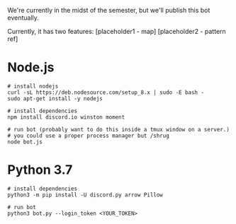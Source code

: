 We're currently in the midst of the semester, but we'll publish this bot eventually.

Currently, it has two features:
[placeholder1 - map]
[placeholder2 - pattern ref]

# Node.js
```
# install nodejs
curl -sL https://deb.nodesource.com/setup_8.x | sudo -E bash -
sudo apt-get install -y nodejs

# install dependencies
npm install discord.io winston moment

# run bot (probably want to do this inside a tmux window on a server.)
# you could use a proper process manager but /shrug
node bot.js
```
# Python 3.7
```
# install dependencies
python3 -m pip install -U discord.py arrow Pillow

# run bot
python3 bot.py --login_token <YOUR_TOKEN>
```

